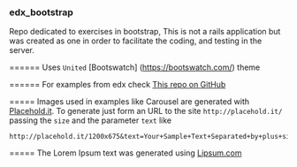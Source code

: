 ### edx_bootstrap

Repo dedicated to exercises in bootstrap, This is not a rails application but was created as one in order to facilitate the coding, and testing in the server.

======
Uses ``United`` [Bootswatch] (https://bootswatch.com/) theme 

======
For examples from edx check [This repo on GitHub](https://github.com/MicrosoftLearning/Bootstrap-edX)

=====
Images used in examples like Carousel are generated with [Placehold.it](http://placehold.it/). To generate just form an URL to the site ``http://placehold.it/`` passing the ``size`` and the parameter ``text`` like
```
http://placehold.it/1200x675&text=Your+Sample+Text+Separated+by+plus+signs
```
=====
The Lorem Ipsum text was generated using [Lipsum.com](http://www.lipsum.com/)
